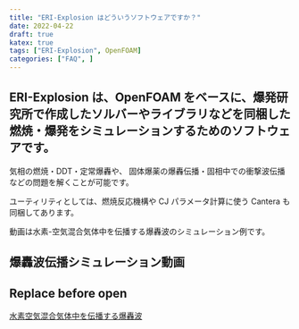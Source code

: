 ```yaml
---
title: "ERI-Explosion はどういうソフトウェアですか？"
date: 2022-04-22
draft: true
katex: true
tags: ["ERI-Explosion", OpenFOAM]
categories: ["FAQ", ]
---
```


## ERI-Explosion は、OpenFOAM をベースに、爆発研究所で作成したソルバーやライブラリなどを同梱した燃焼・爆発をシミュレーションするためのソフトウェアです。
気相の燃焼・DDT・定常爆轟や、
固体爆薬の爆轟伝播・固相中での衝撃波伝播などの問題を解くことが可能です。

ユーティリティとしては、燃焼反応機構や CJ パラメータ計算に使う Cantera も同梱してあります。

動画は水素-空気混合気体中を伝播する爆轟波のシミュレーション例です。

## 爆轟波伝播シミュレーション動画
## Replace before open
[水素空気混合気体中を伝播する爆轟波](/movie/Detonation.mp4)


